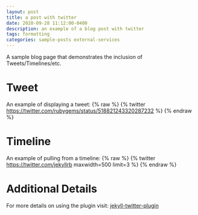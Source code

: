 ```yaml
---
layout: post
title: a post with twitter
date: 2020-09-28 11:12:00-0400
description: an example of a blog post with twitter
tags: formatting
categories: sample-posts external-services
---
```

A sample blog page that demonstrates the inclusion of Tweets/Timelines/etc.

# Tweet
An example of displaying a tweet:
{% raw %}
{% twitter https://twitter.com/rubygems/status/518821243320287232 %}
{% endraw %}
# Timeline
An example of pulling from a timeline:
{% raw %}
{% twitter https://twitter.com/jekyllrb maxwidth=500 limit=3 %}
{% endraw %}
# Additional Details
For more details on using the plugin visit: [jekyll-twitter-plugin](https://github.com/rob-murray/jekyll-twitter-plugin)
